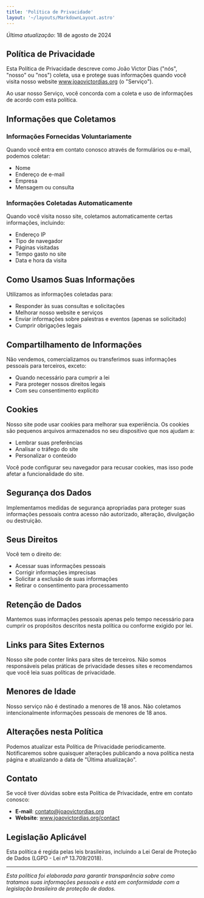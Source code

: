 ```yaml
---
title: 'Política de Privacidade'
layout: '~/layouts/MarkdownLayout.astro'
---
```


_Última atualização_: 18 de agosto de 2024

## Política de Privacidade

Esta Política de Privacidade descreve como João Victor Dias ("nós", "nosso" ou "nos") coleta, usa e protege suas informações quando você visita nosso website www.joaovictordias.org (o "Serviço").

Ao usar nosso Serviço, você concorda com a coleta e uso de informações de acordo com esta política.

## Informações que Coletamos

### Informações Fornecidas Voluntariamente

Quando você entra em contato conosco através de formulários ou e-mail, podemos coletar:
- Nome
- Endereço de e-mail
- Empresa
- Mensagem ou consulta

### Informações Coletadas Automaticamente

Quando você visita nosso site, coletamos automaticamente certas informações, incluindo:
- Endereço IP
- Tipo de navegador
- Páginas visitadas
- Tempo gasto no site
- Data e hora da visita

## Como Usamos Suas Informações

Utilizamos as informações coletadas para:
- Responder às suas consultas e solicitações
- Melhorar nosso website e serviços
- Enviar informações sobre palestras e eventos (apenas se solicitado)
- Cumprir obrigações legais

## Compartilhamento de Informações

Não vendemos, comercializamos ou transferimos suas informações pessoais para terceiros, exceto:
- Quando necessário para cumprir a lei
- Para proteger nossos direitos legais
- Com seu consentimento explícito

## Cookies

Nosso site pode usar cookies para melhorar sua experiência. Os cookies são pequenos arquivos armazenados no seu dispositivo que nos ajudam a:
- Lembrar suas preferências
- Analisar o tráfego do site
- Personalizar o conteúdo

Você pode configurar seu navegador para recusar cookies, mas isso pode afetar a funcionalidade do site.

## Segurança dos Dados

Implementamos medidas de segurança apropriadas para proteger suas informações pessoais contra acesso não autorizado, alteração, divulgação ou destruição.

## Seus Direitos

Você tem o direito de:
- Acessar suas informações pessoais
- Corrigir informações imprecisas
- Solicitar a exclusão de suas informações
- Retirar o consentimento para processamento

## Retenção de Dados

Mantemos suas informações pessoais apenas pelo tempo necessário para cumprir os propósitos descritos nesta política ou conforme exigido por lei.

## Links para Sites Externos

Nosso site pode conter links para sites de terceiros. Não somos responsáveis pelas práticas de privacidade desses sites e recomendamos que você leia suas políticas de privacidade.

## Menores de Idade

Nosso serviço não é destinado a menores de 18 anos. Não coletamos intencionalmente informações pessoais de menores de 18 anos.

## Alterações nesta Política

Podemos atualizar esta Política de Privacidade periodicamente. Notificaremos sobre quaisquer alterações publicando a nova política nesta página e atualizando a data de "Última atualização".

## Contato

Se você tiver dúvidas sobre esta Política de Privacidade, entre em contato conosco:

- **E-mail**: contato@joaovictordias.org
- **Website**: www.joaovictordias.org/contact

## Legislação Aplicável

Esta política é regida pelas leis brasileiras, incluindo a Lei Geral de Proteção de Dados (LGPD - Lei nº 13.709/2018).

---

*Esta política foi elaborada para garantir transparência sobre como tratamos suas informações pessoais e está em conformidade com a legislação brasileira de proteção de dados.*